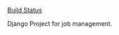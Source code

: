 [Build Status](https://travis-ci.org/alexphelps/37jobs.svg?branch=master)

Django Project for job management.
